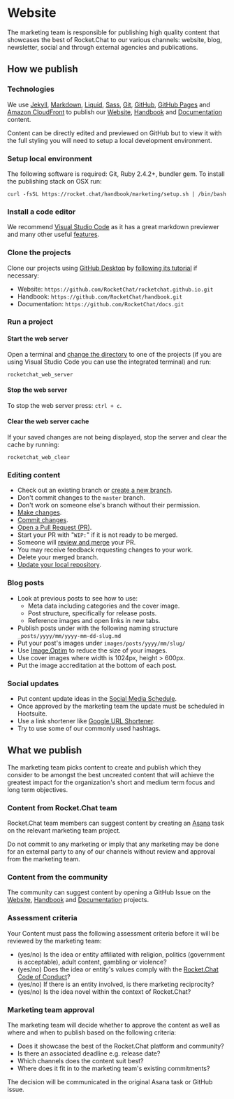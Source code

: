 # Website

The marketing team is responsible for publishing high quality content that showcases the best of Rocket.Chat to our various channels: website, blog, newsletter, social and through external agencies and publications.

## How we publish

### Technologies

We use [Jekyll](https://jekyllrb.com/), [Markdown](https://guides.github.com/features/mastering-markdown/), [Liquid](https://shopify.github.io/liquid/), [Sass](http://sass-lang.com/documentation/), [Git](https://git-scm.com/doc), [GitHub](https://help.github.com), [GitHub Pages](https://pages.github.com/) and [Amazon CloudFront](https://aws.amazon.com/cloudfront/) to publish our [Website](https://github.com/RocketChat/rocketchat.github.io), [Handbook](https://github.com/RocketChat/handbook) and [Documentation](https://github.com/RocketChat/docs) content.

Content can be directly edited and previewed on GitHub but to view it with the full styling you will need to setup a local development environment.

### Setup local environment

The following software is required: Git, Ruby 2.4.2+, bundler gem. To install the publishing stack on OSX run:

```text
curl -fsSL https://rocket.chat/handbook/marketing/setup.sh | /bin/bash
```

### Install a code editor

We recommend [Visual Studio Code](https://code.visualstudio.com/) as it has a great markdown previewer and many other useful [features](https://code.visualstudio.com/docs).

### Clone the projects

Clone our projects using [GitHub Desktop](https://desktop.github.com) by [following its tutorial](https://help.github.com/en/desktop/contributing-to-projects/adding-and-cloning-repositories) if necessary:

* Website: `https://github.com/RocketChat/rocketchat.github.io.git`
* Handbook: `https://github.com/RocketChat/handbook.git`
* Documentation: `https://github.com/RocketChat/docs.git`

### Run a project

#### Start the web server

Open a terminal and [change the directory](https://learn.co/lessons/bash-navigation-osx) to one of the projects \(if you are using Visual Studio Code you can use the integrated terminal\) and run:

```text
rocketchat_web_server
```

#### Stop the web server

To stop the web server press: `ctrl + c`.

#### Clear the web server cache

If your saved changes are not being displayed, stop the server and clear the cache by running:

```text
rocketchat_web_clear
```

### Editing content

* Check out an existing branch or [create a new branch](https://services.github.com/on-demand/github-desktop/create-branches-github-desktop).
* Don't commit changes to the `master` branch.
* Don't work on someone else's branch without their permission.
* [Make changes](https://services.github.com/on-demand/github-desktop/make-changes-github-desktop).
* [Commit changes](https://services.github.com/on-demand/github-desktop/add-commits-github-desktop).
* [Open a Pull Request \(PR\)](https://services.github.com/on-demand/github-desktop/pull-request-github-desktop).
* Start your PR with "`WIP:`" if it is not ready to be merged.
* Someone will [review and merge](https://services.github.com/on-demand/github-desktop/merge-pull-request-showcase) your PR.
* You may receive feedback requesting changes to your work.
* Delete your merged branch.
* [Update your local repository](https://services.github.com/on-demand/github-desktop/push-with-github-desktop).

### Blog posts

* Look at previous posts to see how to use:
  * Meta data including categories and the cover image.
  * Post structure, specifically for release posts.
  * Reference images and open links in new tabs.
* Publish posts under with the following naming structure `_posts/yyyy/mm/yyyy-mm-dd-slug.md`
* Put your post's images under `images/posts/yyyy/mm/slug/`
* Use [Image.Optim](https://imageoptim.com/mac) to reduce the size of your images.
* Use cover images where width is 1024px,  height &gt; 600px.
* Put the image accreditation at the bottom of each post.

### Social updates

* Put content update ideas in the [Social Media Schedule](https://docs.google.com/spreadsheets/d/1qIVBC0fUMCBfzRJK2TQA5K0m_gWZc5rNnPsGemZSUxE/edit?usp=sharing).
* Once approved by the marketing team the update must be scheduled in Hootsuite.
* Use a link shortener like [Google URL Shortener](https://goo.gl).
* Try to use some of our commonly used hashtags.

## What we publish

The marketing team picks content to create and publish which they consider to be amongst the best uncreated content that will achieve the greatest impact for the organization's short and medium term focus and long term objectives.

### Content from Rocket.Chat team

Rocket.Chat team members can suggest content by creating an [Asana](https://app.asana.com) task on the relevant marketing team project.

Do not commit to any marketing or imply that any marketing may be done for an external party to any of our channels without review and approval from the marketing team.

### Content from the community

The community can suggest content by opening a GitHub Issue on the [Website](https://github.com/RocketChat/rocketchat.github.io/issues), [Handbook](https://github.com/RocketChat/handbook/issues) and [Documentation](https://github.com/RocketChat/docs/issues) projects.

### Assessment criteria

Your Content must pass the following assessment criteria before it will be reviewed by the marketing team:

* \(yes/no\) Is the idea or entity affiliated with religion, politics \(government is acceptable\), adult content, gambling or violence?
* \(yes/no\)  Does the idea or entity's values comply with the [Rocket.Chat Code of Conduct](https://github.com/RocketChat/rocket.chat/blob/master/CODE_OF_CONDUCT.md)?
* \(yes/no\) If there is an entity involved, is there marketing reciprocity?
* \(yes/no\) Is the idea novel within the context of Rocket.Chat?

### Marketing team approval

The marketing team will decide whether to approve the content as well as where and when to publish based on the following criteria:

* Does it showcase the best of the Rocket.Chat platform and community?
* Is there an associated deadline e.g. release date?
* Which channels does the content suit best?
* Where does it fit in to the marketing team's existing commitments?

The decision will be communicated in the original Asana task or GitHub issue.

